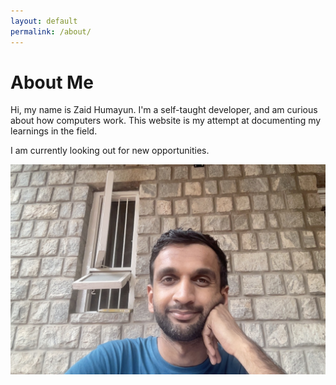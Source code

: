 ```yaml
---
layout: default
permalink: /about/
---
```

# About Me

Hi, my name is Zaid Humayun. I'm a self-taught developer, and am curious about how computers work.
This website is my attempt at documenting my learnings in the field.

I am currently looking out for new opportunities.

<div class="image-container">
  <img src="/assets/img/profile-photo.jpg">
</div>